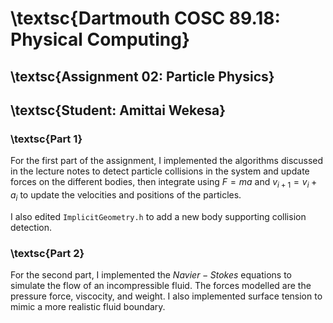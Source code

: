 # \textsc{Dartmouth COSC 89.18: Physical Computing}

## \textsc{Assignment  02: Particle Physics}

## \textsc{Student: Amittai Wekesa}

### \textsc{Part 1}

For the first part of the assignment, I implemented the algorithms discussed in the lecture notes
to detect particle collisions in the system and update forces on the different bodies, then
integrate using $F = ma$ and $v_{i+1} = v_{i} + a_{i}$ to update the velocities and positions
of the particles.

I also edited `ImplicitGeometry.h` to add a new body supporting collision detection.

### \textsc{Part 2}

For the second part, I implemented the $Navier-Stokes$ equations to simulate the flow of an incompressible fluid.
The forces modelled are the pressure force, viscocity, and weight.
I also implemented surface tension to mimic a more realistic fluid boundary.
